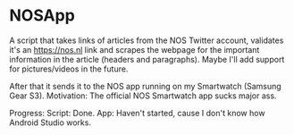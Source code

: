 # NOSApp

A script that takes links of articles from the NOS Twitter account, validates it's an https://nos.nl link and scrapes the webpage for the important information in the article (headers and paragraphs). Maybe I'll add support for pictures/videos in the future. 

After that it sends it to the NOS app running on my Smartwatch (Samsung Gear S3). 
Motivation: The official NOS Smartwatch app sucks major ass.


Progress:
Script: Done.
App: Haven't started, cause I don't know how Android Studio works.
